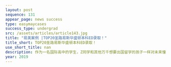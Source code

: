 ```yaml
---
layout: post
sequence: 131
appear_page: news success
type: easymaycases
success_type: undergrad
src: /assets/articles/article143.jpg
title: "易美案例 |TOP20圣路易斯华盛顿本科ED录取！"
title_short: TOP20圣路易斯华盛顿本科ED录取！
use_short_title: nan
description: 作为一名国际高中的学生，Z同学和其他万千想要出国留学的孩子一样对未来憧憬又茫然。在易美教育提前规划下，Z同学很早就开始了标化考试的准备。易美教育VIP团队的SAT老师们针对Z同学的弱点，用大量真题强化训练，使Z同学早早取得了SAT1400+的不俗成绩。之后由于繁重的课业，托福一直卡在90+。虽说成绩不差，但国内有着同样分数的学生比比皆是，对于想要冲击名校的学生而言，如何提高自己的差异化竞争力并且抓住招生官的心是尤为重要的。
year: 2019
---
```


